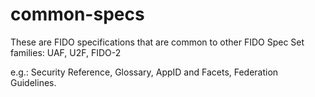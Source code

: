 common-specs
============

These are FIDO specifications that are common to other FIDO Spec Set families: UAF, U2F, FIDO-2

e.g.: Security Reference, Glossary, AppID and Facets, Federation Guidelines.

